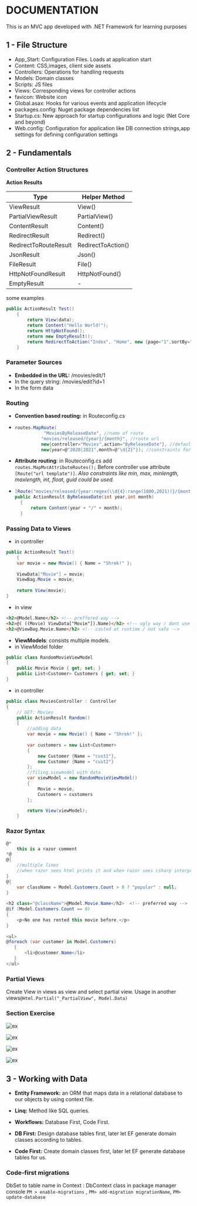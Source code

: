 ﻿# DOCUMENTATION
This is an MVC app developed with .NET Framework for learning purposes

## 1 - File Structure
* App_Start: Configuration Files. Loads at application start
* Content: CSS,images, client side assets
* Controllers: Operations for handling requests
* Models: Domain classes
* Scripts: JS files
* Views: Corresponding views for controller actions
* favicon: Website icon
* Global.asax: Hooks for various events and application lifecycle
* packages.config: Nuget package dependencies list
* Startup.cs: New approach for startup configurations and logic (Net Core and beyond)
* Web.config: Configuration for application like DB connection strings,app settings for defining configuration settings

## 2 - Fundamentals

### Controller Action Structures

**Action Results**

| Type                  | Helper Method      |
| --------------------- | ------------------ |
| ViewResult            | View()             |
| PartialViewResult     | PartialView()      |
| ContentResult         | Content()          |
| RedirectResult        | Redirect()         |
| RedirectToRouteResult | RedirectToAction() |
| JsonResult            | Json()             |
| FileResult            | File()             |
| HttpNotFoundResult    | HttpNotFound()     |
| EmptyResult           | \-                 |

some examples

```csharp
public ActionResult Test()
	{
		return View(data);
		return Content("Hello World!");
		return HttpNotFound();
		return new EmptyResult();
		return RedirectToAction("Index", "Home", new {page="1",sortBy="name"});
    }		
```

### Parameter Sources

* **Embedded in the URL:** /movies/edit/1 
* In the query string: /movies/edit?id=1
* In the form data

### Routing

- **Convention based routing:** in Routeconfig.cs

- ```c#
  routes.MapRoute(
             "MoviesByReleaseDate", //name of route
            "movies/released/{year}/{month}", //route url
            new{controller="Movies",action="ByReleaseDate"}, //default corresponding controller and actions
            new{year=@"2020|2021",month=@"\d{2}"}); //constraints for parameters
  ```

- **Attribute routing**: in Routeconfig.cs add `routes.MapMvcAttributeRoutes();` Before controller use attribute `[Route("url template")]`. *Also constraints like min, max, minlength, maxlength, int, float, guid could be used.*

- ```csharp
  [Route("movies/released/{year:regex(\\d{4}:range(1800,2021))}/{month:regex(\\d{2}:range(1,12))}")]
  public ActionResult ByReleaseDate(int year,int month)
    {
        return Content(year + "/" + month);
    }
  ```

### Passing Data to Views

* in controller

```c#
public ActionResult Test()
	{
    var movie = new Movie() { Name = "Shrek!" };
	
    ViewData["Movie"] = movie;
    ViewBag.Movie = movie;
    
    return View(movie);
}
```

* in view

```html
<h2>@Model.Name</h2> <!-- preffered way -->
<h2>@( ((Movie) ViewData["Movie"]).Name)</h2> <!-- ugly way / dont use -->
<h2>@ViewBag.Movie.Name</h2> <!-- casted at runtime / not safe -->
```

* **ViewModels**: consists multiple models. 
* in ViewModel folder

```csharp
public class RandomMovieViewModel
{
    public Movie Movie { get; set; }
    public List<Customer> Customers { get; set; }
}
```

* in controller

```cs
public class MoviesController : Controller
{
    // GET: Movies
    public ActionResult Random()
    {
        //adding data
        var movie = new Movie() { Name = "Shrek!" };
        
        var customers = new List<Customer>
        {
            new Customer {Name = "cust1"},
            new Customer {Name = "cust2"}
        };
 		//filing viewmodel with data
        var viewModel = new RandomMovieViewModel()
        {
            Movie = movie, 
            Customers = customers
        };

        return View(viewModel);
    }
```

### Razor Syntax 

```cs
@*
    this is a razor comment
*@
@{
    //multiple lines
    //when razor sees html prints it and when razor sees csharp interprets it
}
@{
    var className = Model.Customers.Count > 0 ? "popular" : null;
}
 
<h2 class="@className">@Model.Movie.Name</h2>  <!-- preferred way -->
@if (Model.Customers.Count == 0)
{
    <p>No one has rented this movie before.</p>
}
 
<ul>
@foreach (var customer in Model.Customers)
   {
       <li>@customer.Name</li>
   }
</ul>
```

### Partial Views

Create View in views as view and select partial view. Usage in another views`@Html.Partial("_PartialView", Model.Data)`

### Section Exercise

![ex](README_assets/sec2ex-1.jpg)

![ex](README_assets/sec2ex-2.jpg)

![ex](README_assets/sec2ex-3.jpg)

![ex](README_assets/sec2ex-4.jpg)

## 3 - Working with Data

* **Entity Framework:** an ORM that maps data in a relational database to our objects by using context file.

* **Linq:** Method like SQL queries.

* **Workflows:** Database First, Code First.

* **DB First:** Design database tables first, later let EF generate domain classes according to tables.

* **Code First:** Create domain classes first, later let EF generate database tables for us.

### Code-first migrations

DbSet<Domain Class> to table name in Context : DbContext class in package manager console `PM > enable-migrations` , `PM> add-migration migrationName`, `PM> update-database`

